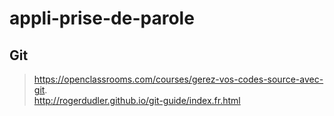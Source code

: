 # appli-prise-de-parole


## Git
> https://openclassrooms.com/courses/gerez-vos-codes-source-avec-git.  
> http://rogerdudler.github.io/git-guide/index.fr.html
